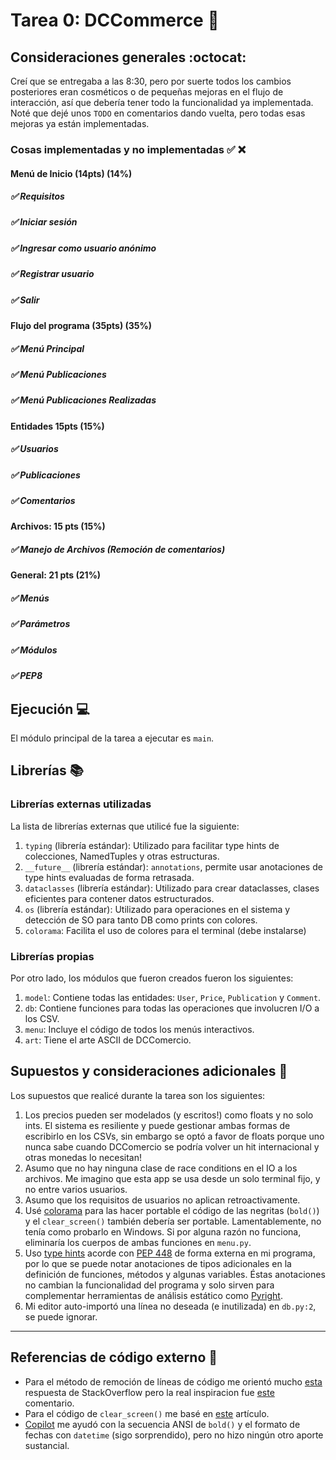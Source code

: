 # Tarea 0: DCCommerce :school_satchel:

## Consideraciones generales :octocat:

Creí que se entregaba a las 8:30, pero por suerte todos los cambios posteriores eran cosméticos o de pequeñas mejoras en el flujo de interacción, así que debería tener todo la funcionalidad ya implementada. Noté que dejé unos `TODO` en comentarios dando vuelta, pero todas esas mejoras ya están implementadas.

### Cosas implementadas y no implementadas :white_check_mark: :x:

#### Menú de Inicio (14pts) (14%)
##### ✅ Requisitos
##### ✅ Iniciar sesión
##### ✅ Ingresar como usuario anónimo
##### ✅ Registrar usuario
##### ✅ Salir
#### Flujo del programa (35pts) (35%)
##### ✅ Menú Principal
##### ✅ Menú Publicaciones
##### ✅ Menú Publicaciones Realizadas
#### Entidades 15pts (15%)
##### ✅ Usuarios
##### ✅ Publicaciones
##### ✅ Comentarios
#### Archivos: 15 pts (15%)
##### ✅ Manejo de Archivos (Remoción de comentarios)
#### General: 21 pts (21%)
##### ✅ Menús
##### ✅ Parámetros
##### ✅ Módulos
##### ✅ PEP8

## Ejecución :computer:
El módulo principal de la tarea a ejecutar es  ```main```.

## Librerías :books:
### Librerías externas utilizadas
La lista de librerías externas que utilicé fue la siguiente:

1. `typing` (librería estándar): Utilizado para facilitar type hints de colecciones, NamedTuples y otras estructuras.
2. `__future__` (librería estándar): `annotations`, permite usar anotaciones de type hints evaluadas de forma retrasada.
3. `dataclasses` (librería estándar): Utilizado para crear dataclasses, clases eficientes para contener datos estructurados.
4. `os` (librería estándar): Utilizado para operaciones en el sistema y detección de SO para tanto DB como prints con colores.
4. `colorama`: Facilita el uso de colores para el terminal (debe instalarse)

### Librerías propias
Por otro lado, los módulos que fueron creados fueron los siguientes:

1. ```model```: Contiene todas las entidades: `User`, `Price`, `Publication` y  `Comment`.
2. ```db```: Contiene funciones para todas las operaciones que involucren I/O a los CSV.
3. ```menu```: Incluye el código de todos los menús interactivos.
4. ```art```: Tiene el arte ASCII de DCComercio.

## Supuestos y consideraciones adicionales :thinking:
Los supuestos que realicé durante la tarea son los siguientes:

1. Los precios pueden ser modelados (y escritos!) como floats y no solo ints. El sistema es resiliente y puede gestionar ambas formas de escribirlo en los CSVs, sin embargo se optó a favor de floats porque uno nunca sabe cuando DCComercio se podría volver un hit internacional y otras monedas lo necesitan!
2. Asumo que no hay ninguna clase de race conditions en el IO a los archivos. Me imagino que esta app se usa desde un solo terminal fijo, y no entre varios usuarios.
3. Asumo que los requisitos de usuarios no aplican retroactivamente.
4. Usé [colorama](https://pypi.org/project/colorama/) para las hacer portable el código de las negritas (`bold()`) y el `clear_screen()` también debería ser portable. Lamentablemente, no tenía como probarlo en Windows. Si por alguna razón no funciona, eliminaría los cuerpos de ambas funciones en `menu.py`.
5. Uso [type hints](https://realpython.com/lessons/type-hinting/) acorde con [PEP 448](https://www.python.org/dev/peps/pep-0484/) de forma externa en mi programa, por lo que se puede notar anotaciones de tipos adicionales en la definición de funciones, métodos y algunas variables. Éstas anotaciones no cambian la funcionalidad del programa y solo sirven para complementar herramientas de análisis estático como [Pyright](https://github.com/microsoft/pyright).
6. Mi editor auto-importó una línea no deseada (e inutilizada) en `db.py:2`, se puede ignorar.

----

## Referencias de código externo :book:
- Para el método de remoción de líneas de código me orientó mucho [esta](https://stackoverflow.com/a/28057753) respuesta de StackOverflow pero la real inspiracion fue [este](https://stackoverflow.com/questions/4710067/how-to-delete-a-specific-line-in-a-file#comment97330530_28057753) comentario.
- Para el código de `clear_screen()` me basé en [este](https://www.geeksforgeeks.org/clear-screen-python/) artículo.
- [Copilot](https://copilot.github.com/) me ayudó con la secuencia ANSI de `bold()` y el formato de fechas con `datetime` (sigo sorprendido), pero no hizo ningún otro aporte sustancial.
